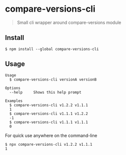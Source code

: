 # compare-versions-cli

> Small cli wrapper around compare-versions module

## Install

```
$ npm install --global compare-versions-cli
```

## Usage

```
Usage
  $ compare-versions-cli versionA versionB

Options
  --help     Shows this help prompt

Examples
  $ compare-versions-cli v1.2.2 v1.1.1
  1
  $ compare-versions-cli v1.1.1 v1.2.2
  -1
  $ compare-versions-cli v1.1.1 v1.1.1
  0
```

For quick use anywhere on the command-line
```
$ npx compare-versions-cli v1.2.2 v1.1.1
1
```
